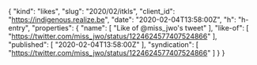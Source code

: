 {
  "kind": "likes",
  "slug": "2020/02/itkls",
  "client_id": "https://indigenous.realize.be",
  "date": "2020-02-04T13:58:00Z",
  "h": "h-entry",
  "properties": {
    "name": [
      "Like of @miss_jwo's tweet"
    ],
    "like-of": [
      "https://twitter.com/miss_jwo/status/1224624577407524866"
    ],
    "published": [
      "2020-02-04T13:58:00Z"
    ],
    "syndication": [
      "https://twitter.com/miss_jwo/status/1224624577407524866"
    ]
  }
}
